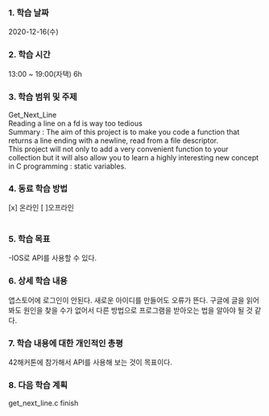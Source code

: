 ### 1. 학습 날짜 
2020-12-16(수)
​
### 2. 학습 시간
13:00 ~ 19:00(자택) 6h
​
### 3. 학습 범위 및 주제
Get_Next_Line <br>
Reading a line on a fd is way too tedious <br>
Summary : The aim of this project is to make you code a function that returns a line ending with a newline, read from a file descriptor. <br>
This project will not only to add a very convenient function to your collection but it will also allow you to learn a highly interesting new concept in C programming : static variables.
​
### 4. 동료 학습 방법 
[x] 온라인 [ ]오프라인 <br>
​
### 5. 학습 목표
-IOS로 API를 사용할 수 있다.
​
### 6. 상세 학습 내용
앱스토어에 로그인이 안된다. 새로운 아이디를 만들어도 오류가 뜬다. 구글에 글을 읽어봐도 원인을 찾을 수가 없어서 다른 방법으로 프로그램을 받아오는 법을 알아야 될 것 같다.
​
### 7. 학습 내용에 대한 개인적인 총평
42해커톤에 참가해서 API를 사용해 보는 것이 목표이다. 
​
### 8. 다음 학습 계획
get_next_line.c finish